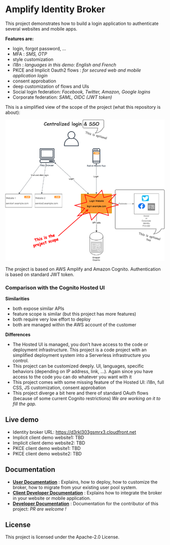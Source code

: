 # Amplify Identity Broker

This project demonstrates how to build a login application to authenticate several websites and mobile apps.

__Features are:__

* login, forgot password, ...
* MFA : _SMS, OTP_
* style customization
* i18n : _languages in this demo: English and French_
* PKCE and Implicit Oauth2 flows : _for secured web and mobile application login_
* consent approbation
* deep customization of flows and UIs
* Social login federation: _Facebook, Twitter, Amazon, Google logins_
* Corporate federation: _SAML, OIDC (JWT token)_

This is a simplified view of the scope of the project (what this repository is about):

![Projet Scope Image](Documentation/Images/Simplified%20Project%20Scope.png "Simplified Project Scope")

The project is based on AWS Amplify and Amazon Cognito. Authentication is based on standard JWT token.

### Comparison with the Cognito Hosted UI

__Similarities__

* both expose similar APIs
* feature scope is similar (but this project has more features)
* both require very low effort to deploy
* both are managed within the AWS account of the customer

__Differences__

* The Hosted UI is managed, you don’t have access to the code or deployment infrastructure. This project is a code project with an simplified deployment system into a Serverless infrastructure you control.
* This project can be customized deeply. UI, languages, specific behaviors (depending on IP address, link, ...). Again since you have access to the code you can do whatever you want with it
* This project comes with some missing feature of the Hosted UI: i18n, full CSS, JS customization, consent approbation
* This project diverge a bit here and there of standard OAuth flows (because of some current Cognito restrictions) _We are working on it to fill the gap._

## Live demo

* Identity broker URL: https://d3rkl303gsmrx3.cloudfront.net
* Implicit client demo website1: TBD
* Implicit client demo website2: TBD
* PKCE client demo website1: TBD
* PKCE client demo website2: TBD

## Documentation

- __[User Documentation](Documentation/UserDocumentation.md)__ : Explains, how to deploy, how to customize the broker, how to migrate from your existing user pool system.
- __[Client Developer Documentation](Documentation/ClientDeveloperDocumentation.md)__ : Explains how to integrate the broker in your website or mobile application.
- __[Developer Documentation](Documentation/DeveloperDocumentation.md)__ : Documentation for the contributor of this project: _PR are welcome !_

## License

This project is licensed under the Apache-2.0 License.
